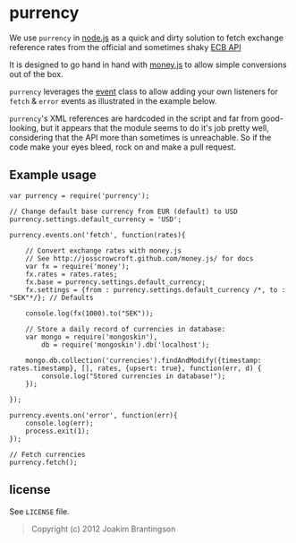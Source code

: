 purrency
=======
We use `purrency` in [node.js](http://nodejs.org) as a quick and dirty solution to fetch exchange reference rates from the
official and sometimes shaky [ECB API](http://www.ecb.int/stats/exchange/eurofxref/html/index.en.html)

It is designed to go hand in hand with [money.js](http://josscrowcroft.github.com/money.js/) to allow simple conversions out of the box.

`purrency` leverages the [event](http://nodejs.org/docs/latest/api/events.html) class to allow adding your own
listeners for `fetch` & `error` events as illustrated in the example below.

`purrency`'s XML references are hardcoded in the script and far from good-looking, but it appears that
the module seems to do it's job pretty well, considering that the API more than sometimes is unreachable.
So if the code make your eyes bleed, rock on and make a pull request.


Example usage
-------

	var purrency = require('purrency');
	
	// Change default base currency from EUR (default) to USD
	purrency.settings.default_currency = 'USD';
	
	purrency.events.on('fetch', function(rates){
	    
	    // Convert exchange rates with money.js
	    // See http://josscrowcroft.github.com/money.js/ for docs
	    var fx = require('money');
	    fx.rates = rates.rates;
	    fx.base = purrency.settings.default_currency;
	    fx.settings = {from : purrency.settings.default_currency /*, to : "SEK"*/}; // Defaults
	    
	    console.log(fx(1000).to("SEK"));
	    
	    // Store a daily record of currencies in database:
	    var mongo = require('mongoskin'),
	        db = require('mongoskin').db('localhost');
	    
	    mongo.db.collection('currencies').findAndModify({timestamp: rates.timestamp}, [], rates, {upsert: true}, function(err, d) {
	        console.log("Stored currencies in database!");
	    });
	    
	});
	
	purrency.events.on('error', function(err){
	    console.log(err);
	    process.exit(1); 
	});
	
	// Fetch currencies
	purrency.fetch();
       
       
license
-------

See `LICENSE` file.

> Copyright (c) 2012 Joakim Brantingson